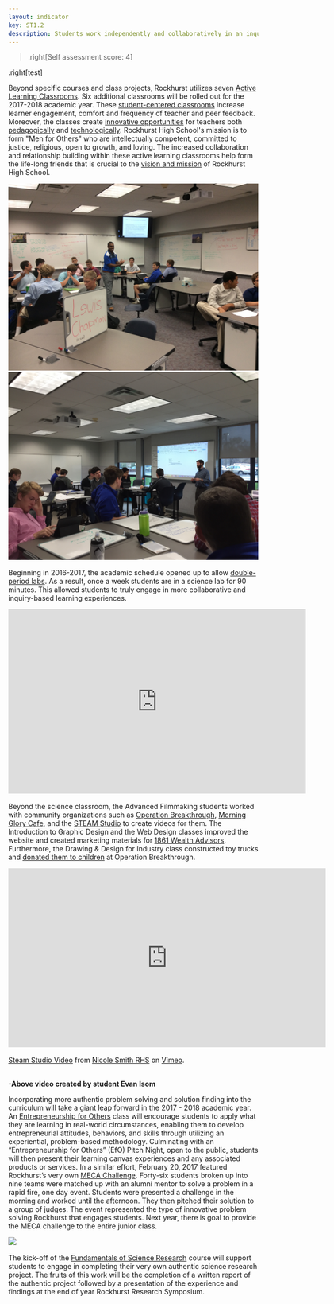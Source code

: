 ```yaml
---
layout: indicator
key: ST1.2
description: Students work independently and collaboratively in an inquiry-based learning environment that encourages finding creative solutions to authentic and complex problems.
---
```

<blockquote>
.right[Self assessment score: 4]
</blockquote>

.right[test]

Beyond specific courses and class projects, Rockhurst utilizes seven [Active Learning Classrooms](http://steam.rockhursths.edu/active-learning/classroom-description/). Six additional classrooms will be rolled out for the 2017-2018 academic year. These [student-centered classrooms](http://steam.rockhursths.edu/2016/04/11/Sage-on-the-stage-to-Guide-on-the-Side.html) increase learner engagement, comfort and frequency of teacher and peer feedback. Moreover, the classes create [innovative opportunities](http://steam.rockhursths.edu/active-learning/classroom-description/) for teachers both [pedagogically](http://steam.rockhursths.edu/2015/09/07/Three-Weeks-In.html) and [technologically](http://steam.rockhursths.edu/2015/09/17/Reflecting-on-Student-Whiteboards.html). Rockhurst High School's mission is to form "Men for Others" who are intellectually competent, committed to justice, religious, open to growth, and loving. The increased collaboration and relationship building within these active learning classrooms help form the life-long friends that is crucial to the [vision and mission](https://www.rockhursths.edu/pages/about-us/school-information/about-us---school-information---mission-and-vision) of Rockhurst High School.

<div class="flex-wrapper">
  <img src="/img/Room312.JPG">
  <img src="/img/Room 107 with Teacher.JPG">
</div>

Beginning in 2016-2017, the academic schedule opened up to allow [double-period labs](http://steam.rockhursths.edu/2017/01/26/Increasing-Laboratory-Time.html). As a result, once a week students are in a science lab for 90 minutes. This allowed students to truly engage in more collaborative and inquiry-based learning experiences. 

<iframe width="600" height="371" seamless frameborder="0" scrolling="no" src="https://docs.google.com/spreadsheets/d/1DukEa9uNOTR2zXDjrFgl6Y2eJde6U4IBzK4AszoHTRw/pubchart?oid=1983344515&amp;format=interactive"></iframe>

Beyond the science classroom, the Advanced Filmmaking students worked with community organizations such as [Operation Breakthrough](https://vimeo.com/185839796), [Morning Glory Cafe](https://vimeo.com/188333157), and the [STEAM Studio](http://steam-studio.com/) to create videos for them. The Introduction to Graphic Design and the Web Design classes improved the website and created marketing materials for [1861 Wealth Advisors](https://docs.google.com/document/d/1QQIPVmrsBKtIoHgAwCooZ790jnjKIYccI2sp8zu0i74/edit?usp=sharing). Furthermore, the Drawing & Design for Industry class constructed toy trucks and [donated them to children](https://www.rockhursths.edu/pages/news/news---regis-toy-drive) at Operation Breakthrough.

<iframe src="https://player.vimeo.com/video/195454662" width="640" height="360" frameborder="0" webkitallowfullscreen mozallowfullscreen allowfullscreen></iframe>
<p><a href="https://vimeo.com/195454662">Steam Studio Video</a> from <a href="https://vimeo.com/user13294911">Nicole Smith RHS</a> on <a href="https://vimeo.com">Vimeo</a>.</p>
<br><strong> -Above video created by student Evan Isom </strong>

Incorporating more authentic problem solving and solution finding into the curriculum will take a giant leap forward in the 2017 - 2018 academic year. An [Entrepreneurship for Others](https://drive.google.com/file/d/0B1-JIRrX_4I5Vk9QcURQMFFhOUE/view?usp=sharing) class will encourage students to apply what they are learning in real-world circumstances, enabling them to develop entrepreneurial attitudes, behaviors, and skills through utilizing an experiential, problem-based methodology. Culminating with an “Entrepreneurship for Others” (EfO) Pitch Night, open to the public, students will then present their learning canvas experiences and any associated products or services. In a similar effort, February 20, 2017 featured Rockhurst’s very own [MECA Challenge](http://steam.rockhursths.edu/2017/02/11/MECA-Challenge.html). Forty-six students broken up into nine teams were matched up with an alumni mentor to solve a problem in a rapid fire, one day event. Students were presented a challenge in the morning and worked until the afternoon. They then pitched their solution to a group of judges. The event represented the type of innovative problem solving Rockhurst that engages students. Next year, there is goal to provide the MECA challenge to the entire junior class.

<div class="flex-wrapper">
  <img src="/img/Winning Group.jpg">
</div>  
  
The kick-off of the [Fundamentals of Science Research](https://docs.google.com/document/d/14B8LvJySYbBbJaVf3koHQjMEQvKbGGYjQpxeDrP3UOc/edit?usp=sharing) course will support students to engage in completing their very own authentic science research project. The fruits of this work will be the completion of a written report of the authentic project followed by a presentation of the experience and findings at the end of year Rockhurst Research Symposium.


